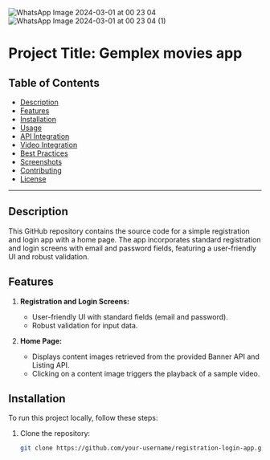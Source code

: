 ![WhatsApp Image 2024-03-01 at 00 23 04](https://github.com/AkhilKondle/gemplexl_task/assets/112197353/03732ee1-6b34-475f-8cd0-7d010e9b12d6)
![WhatsApp Image 2024-03-01 at 00 23 04 (1)](https://github.com/AkhilKondle/gemplexl_task/assets/112197353/1bbb6635-b767-4d5f-a034-27db8e4e9f43)
# Project Title: Gemplex movies app
## Table of Contents

- [Description](#description)
- [Features](#features)
- [Installation](#installation)
- [Usage](#usage)
- [API Integration](#api-integration)
- [Video Integration](#video-integration)
- [Best Practices](#best-practices)
- [Screenshots](#screenshots)
- [Contributing](#contributing)
- [License](#license)

---

## Description

This GitHub repository contains the source code for a simple registration and login app with a home page. The app incorporates standard registration and login screens with email and password fields, featuring a user-friendly UI and robust validation.

## Features

1. **Registration and Login Screens:**
   - User-friendly UI with standard fields (email and password).
   - Robust validation for input data.

2. **Home Page:**
   - Displays content images retrieved from the provided Banner API and Listing API.
   - Clicking on a content image triggers the playback of a sample video.

## Installation

To run this project locally, follow these steps:

1. Clone the repository:

   ```bash
   git clone https://github.com/your-username/registration-login-app.git
